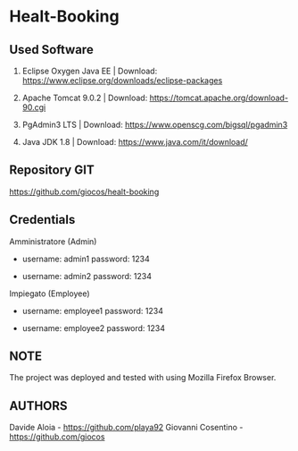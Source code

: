 # Healt-Booking

Used Software
-------------
1. Eclipse Oxygen Java EE | Download: https://www.eclipse.org/downloads/eclipse-packages

2. Apache Tomcat 9.0.2 | Download: https://tomcat.apache.org/download-90.cgi

3. PgAdmin3 LTS | Download: https://www.openscg.com/bigsql/pgadmin3

4. Java JDK 1.8 | Download: https://www.java.com/it/download/

Repository GIT
--------------
https://github.com/giocos/healt-booking


Credentials
-----------
Amministratore (Admin)

* username: admin1 password: 1234

* username: admin2 password: 1234

Impiegato (Employee)

* username: employee1 password: 1234

* username: employee2 password: 1234 

NOTE 
----
The project was deployed and tested with using Mozilla Firefox Browser.

AUTHORS
-------
Davide Aloia - https://github.com/playa92
Giovanni Cosentino - https://github.com/giocos  
